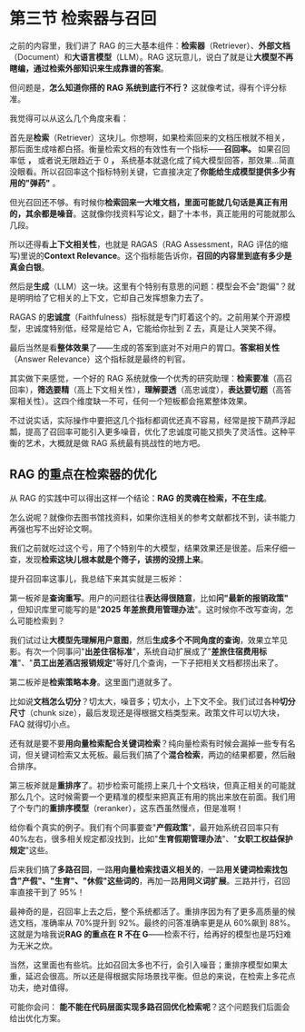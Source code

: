 # 第三节 检索器与召回

之前的内容里，我们讲了 RAG 的三大基本组件：**检索器**（Retriever）、**外部文档**（Document）和**大语言模型**（LLM）。RAG 这玩意儿，说白了就是让**大模型不再瞎编，通过检索外部知识来生成靠谱的答案**。

但问题是，**怎么知道你搭的 RAG 系统到底行不行？** 这就像考试，得有个评分标准。

我觉得可以从这么几个角度来看：

首先是**检索**（Retriever）这块儿。你想啊，如果检索回来的文档压根就不相关，那后面生成啥都白搭。衡量检索文档的有效性有一个指标——**召回率。** 如果召回率低 **，** 或者说无限趋近于 0 **，** 系统基本就退化成了纯大模型回答，那效果...简直没眼看。所以召回率这个指标特别关键，它直接决定了**你能给生成模型提供多少有用的"弹药"** 。

但光召回还不够。有时候你**检索回来一大堆文档，里面可能就几句话是真正有用的，其余都是噪音**。这就像你找资料写论文，翻了十本书，真正能用的可能就那么几段。

所以还得看**上下文相关性**，也就是 RAGAS（RAG Assessment，RAG 评估的缩写)里说的**Context Relevance**。这个指标能告诉你，**召回的内容里到底有多少是真金白银**。

然后是**生成**（LLM）这一块。这里有个特别有意思的问题：模型会不会"跑偏"？就是明明给了它相关的上下文，它却自己发挥想象力去了。

RAGAS 的**忠诚度**（Faithfulness）指标就是专门盯着这个的。之前用某个开源模型，忠诚度特别低，经常是给它 A，它能给你扯到 Z 去，真是让人哭笑不得。

最后当然是看**整体效果**了——生成的答案到底对不对用户的胃口。**答案相关性**（Answer Relevance）这个指标就是最终的判官。

其实做下来感觉，一个好的 RAG 系统就像一个优秀的研究助理：**检索要准**（高召回率），**筛选要精**（高上下文相关性），**理解要透**（高忠诚度），**表达要切题**（高答案相关性）。这四个维度缺一不可，任何一个短板都会拖累整体效果。

不过说实话，实际操作中要把这几个指标都调优还真不容易，经常是按下葫芦浮起瓢，提高了召回率可能引入更多噪音，优化了忠诚度可能又损失了灵活性。这种平衡的艺术，大概就是做 RAG 系统最有挑战性的地方吧。

## RAG 的重点在检索器的优化

从 RAG 的实践中可以得出这样一个结论：**RAG 的灵魂在检索，不在生成**。

怎么说呢？就像你去图书馆找资料，如果你连相关的参考文献都找不到，读书能力再强也写不出好论文啊。

我们之前就吃过这个亏，用了个特别牛的大模型，结果效果还是很差。后来仔细一查，发现**检索这块儿根本就是个筛子，该捞的没捞上来**。

提升召回率这事儿，我总结下来其实就是三板斧：

第一板斧是**查询重写**。用户的问题往往**表达得很随意**，比如**问"最新的报销政策"** ，但知识库里可能写的是"**2025 年差旅费用管理办法**"。这时候你不改写查询，怎么可能检索到？

我们试过让**大模型先理解用户意图**，然后**生成多个不同角度的查询**，效果立竿见影。有次一个同事问"**出差住宿标准**"，系统自动扩展成了"**差旅住宿费用标准**"、"**员工出差酒店报销规定**"等好几个查询，一下子把相关文档都捞出来了。

第二板斧是**检索策略本身**。这里面门道就多了。

比如说**文档怎么切分**？切太大，噪音多；切太小，上下文不全。我们试过各种**切分尺寸**（chunk size），最后发现还是得根据文档类型来。政策文件可以切大块，FAQ 就得切小点。

还有就是要不要**用向量检索配合关键词检索**？纯向量检索有时候会漏掉一些专有名词，但关键词检索又太死板。最后我们搞了个**混合检索**，两边的结果都要，然后融合排序。

第三板斧就是**重排序**了。初步检索可能捞上来几十个文档块，但真正相关的可能就那么几个。这时候需要一个更精准的模型来把真正有用的挑出来放在前面。我们用了个专门的**重排序模型**（reranker），这东西虽然慢点，但是准啊！

给你看个真实的例子。我们有个同事要查"**产假政策**"，最开始系统召回率只有 40%左右，很多相关规定都没找到，比如"**生育假期管理办法**"、"**女职工权益保护规定**"这些。

后来我们搞了**多路召回**，一路**用向量检索找语义相关的**，一路**用关键词检索找包含"产假"、"生育"、"休假"这些词的**，再加一路**用同义词扩展**。三路并行，召回率直接干到了 95%！

最神奇的是，召回率上去之后，整个系统都活了。重排序因为有了更多高质量的候选文档，准确率从 70%提升到 92%。最终的问答准确率更是从 60%飙到 88%。这就是为啥我说**RAG 的重点在 R 不在 G**——检索不行，给再好的模型也是巧妇难为无米之炊。

当然，这里面也有些坑。比如召回太多也不行，会引入噪音；重排序模型如果太重，延迟会很高。所以还是得根据实际场景找平衡。但总的来说，在检索上多花点功夫，绝对值得。

可能你会问： **能不能在代码层面实现多路召回优化检索呢**？这个问题我们后面会给出优化方案。
